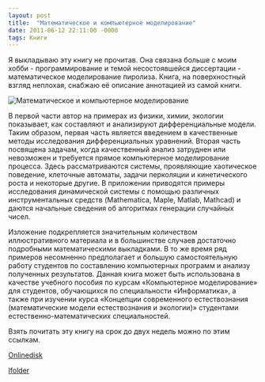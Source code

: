 ```yaml
---
layout: post
title:  "Математическое и компьютерное моделирование"
date: 2011-06-12 22:11:00 -0000
tags: Книги
---
```


Я выкладываю эту книгу не прочитав. Она связана больше с моим хобби - программирование и темой несостоявшейся диссертации - математическое моделирование пиролиза. Книга, на поверхностный взгляд неплохая, снабжаю её описание аннотацией из самой книги.

<img src="http://2nature.me/files/matematical_modelling.jpg" alt="Математическое и компьютерное моделирование" />

В первой части автор на примерах из физики, химии, экологии  показывает, как составляют и анализируют дифференциальные модели. Таким образом, первая часть является введением в качественные методы исследования дифференциальных уравнений. Вторая часть посвящена задачам, когда качественный анализ затруднен или невозможен и требуется прямое компьютерное моделирование процесса. Здесь рассматриваются системы, проявляющие хаотическое поведение, клеточные автоматы, задачи перколяции и кинетического роста и некоторые другие. В приложении приводятся примеры исследования  динамической системы с помощью различных инструментальных средств (Mathematica, Maple, Matlab, Mathcad) и даются начальные сведения об алгоритмах генерации случайных чисел. 

Изложение подкрепляется значительным количеством иллюстративного материала и в большинстве случаев достаточно подробными математическими выкладками. В то же время ряд примеров несомненно предполагает и большую самостоятельную работу студентов по составлению компьютерных программ и анализу полученных результатов. 
Данная книга может быть использована в качестве учебного пособия по курсам «Компьютерное моделирование» для студентов, обучающихся по  специальности «Информатика», а также при изучении курса «Концепции современного естествознания (математические модели естествознания и экологии)» студентами естественно-математических специальностей. 

Взять почитать эту книгу на срок до двух недель можно по этим ссылкам.

<a href="http://www.onlinedisk.ru/edit_file/679302/">Onlinedisk</a>

<a href="http://ifolder.ru/24098909">Ifolder</a>